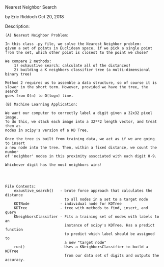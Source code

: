 Nearest Neighbor Search

by Eric Riddoch
Oct 20, 2018

Description:

    (A) Nearest Neighbor Problem:

    In this class .py file, we solve the Nearest Neighbor problem:
    given a set of points in Euclidean space, if we pick a single point
    from the set, which other point is closest to the point we chose?

    We compare 2 methods:
        1) exhaustive search: calculate all of the distances!
        2) building a K neighbors classifier tree (a multi-dimensional binary tree)
    
    Method 2 requires us to assemble a data structure, so of course it is
    slower in the short term. However, provided we have the tree, the search
    goes from O(n) to O(logn) time.

    (B) Machine Learning Application:

    We want our computer to correctly label a digit given a 32x32 pixel image. 
    To do this, we stack each image into a 32**2 length vector, and treat them as
    nodes in scipy's version of a KD Tree.

    Once the tree is built from training data, we act as if we are going to insert
    a new node into the tree. Then, within a fixed distance, we count the number
    of 'neighbor' nodes in this proximity associated with each digit 0-9.

    Whichever digit has the most neighbors wins!




    File Contents:
        exaustive_search()   - brute force approach that calculates the distance
                               to all nodes in a set to a target node
        KDTNode              - individual node for KDTree
        KDTree               - tree with methods to find, insert, and query
        KNeighborsClassifier - Fits a training set of nodes with labels to an 
                               instance of scipy's KDTree. Has a predict function
                               to predict which label should be assigned to 
                               a new "target node"
        run()                - Uses a KNeighborsClassifier to build a KDTree
                               from our data set of digits and outputs the accuracy.